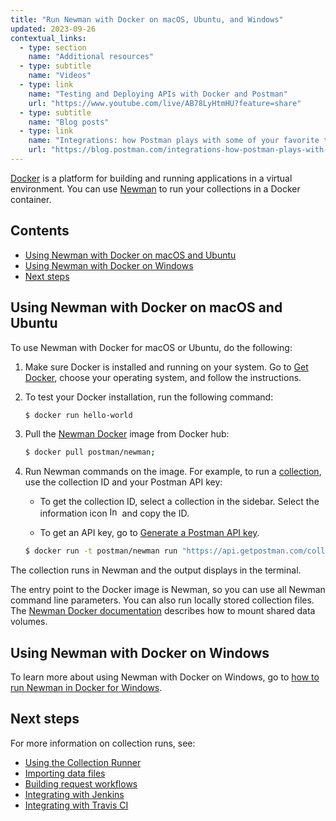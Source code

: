 ```yaml
---
title: "Run Newman with Docker on macOS, Ubuntu, and Windows"
updated: 2023-09-26
contextual_links:
  - type: section
    name: "Additional resources"
  - type: subtitle
    name: "Videos"
  - type: link
    name: "Testing and Deploying APIs with Docker and Postman"
    url: "https://www.youtube.com/live/AB78LyHtmHU?feature=share"
  - type: subtitle
    name: "Blog posts"
  - type: link
    name: "Integrations: how Postman plays with some of your favorite tools"
    url: "https://blog.postman.com/integrations-how-postman-plays-with-some-of-your-favorite-tools/"
---
```


[Docker](https://www.docker.com/) is a platform for building and running applications in a virtual environment. You can use [Newman](https://github.com/postmanlabs/newman) to run your collections in a Docker container.

## Contents

* [Using Newman with Docker on macOS and Ubuntu](#using-newman-with-docker-on-macos-and-ubuntu)
* [Using Newman with Docker on Windows](#using-newman-with-docker-on-windows)
* [Next steps](#next-steps)

## Using Newman with Docker on macOS and Ubuntu

To use Newman with Docker for macOS or Ubuntu, do the following:

1. Make sure Docker is installed and running on your system. Go to [Get Docker](https://docs.docker.com/get-docker/), choose your operating system, and follow the instructions.

1. To test your Docker installation, run the following command:

    ```bash
    $ docker run hello-world
    ```

1. Pull the [Newman Docker](https://hub.docker.com/r/postman/newman/) image from Docker hub:

    ```bash
    $ docker pull postman/newman;
    ```

1. Run Newman commands on the image. For example, to run a [collection](/docs/sending-requests/create-requests/intro-to-collections/), use the collection ID and your Postman API key:

    * To get the collection ID, select a collection in the sidebar. Select the information icon <img alt="Information icon" src="https://assets.postman.com/postman-docs/icon-information-v9-5.jpg#icon" width="16px"> and copy the ID.

    * To get an API key, go to [Generate a Postman API key](/docs/developer/postman-api/authentication/#generate-a-postman-api-key).

    ```bash
    $ docker run -t postman/newman run "https://api.getpostman.com/collections/<collection-id>?apikey=<your-api-key>"
    ```

The collection runs in Newman and the output displays in the terminal.

The entry point to the Docker image is Newman, so you can use all Newman command line parameters. You can also run locally stored collection files. The [Newman Docker documentation](https://hub.docker.com/r/postman/newman/) describes how to mount shared data volumes.

## Using Newman with Docker on Windows

To learn more about using Newman with Docker on Windows, go to [how to run Newman in Docker for Windows](https://blog.postman.com/using-the-newman-docker-image-in-windows/).

## Next steps

For more information on collection runs, see:

* [Using the Collection Runner](/docs/collections/running-collections/intro-to-collection-runs/)
* [Importing data files](/docs/collections/running-collections/working-with-data-files/)
* [Building request workflows](/docs/collections/running-collections/building-workflows/)
* [Integrating with Jenkins](/docs/collections/using-newman-cli/integration-with-jenkins/)
* [Integrating with Travis CI](/docs/collections/using-newman-cli/integration-with-travis/)

